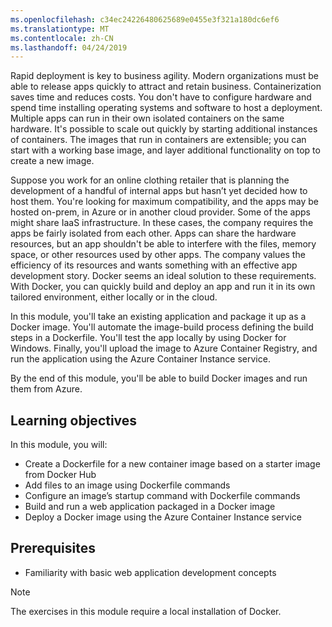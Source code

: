 ```yaml
---
ms.openlocfilehash: c34ec24226480625689e0455e3f321a180dc6ef6
ms.translationtype: MT
ms.contentlocale: zh-CN
ms.lasthandoff: 04/24/2019
---
```

Rapid deployment is key to business agility. Modern organizations must be able to release apps quickly to attract and retain business. Containerization saves time and reduces costs. You don't have to configure hardware and spend time installing operating systems and software to host a deployment. Multiple apps can run in their own isolated containers on the same hardware. It's possible to scale out quickly by starting additional instances of containers. The images that run in containers are extensible; you can start with a working base image, and layer additional functionality on top to create a new image.

Suppose you work for an online clothing retailer that is planning the development of a handful of internal apps but hasn’t yet decided how to host them. You're looking for maximum compatibility, and the apps may be hosted on-prem, in Azure or in another cloud provider. Some of the apps might share IaaS infrastructure. In these cases, the company requires the apps be fairly isolated from each other. Apps can share the hardware resources, but an app shouldn't be able to interfere with the files, memory space, or other resources used by other apps. The company values the efficiency of its resources and wants something with an effective app development story. Docker seems an ideal solution to these requirements. With Docker, you can quickly build and deploy an app and run it in its own tailored environment, either locally or in the cloud.

In this module, you'll take an existing application and package it up as a Docker image. You'll automate the image-build process defining the build steps in a Dockerfile. You'll test the app locally by using Docker for Windows. Finally, you'll upload the image to Azure Container Registry, and run the application using the Azure Container Instance service.

By the end of this module, you'll be able to build Docker images and run them from Azure.

## <a name="learning-objectives"></a>Learning objectives

In this module, you will:

- Create a Dockerfile for a new container image based on a starter image from Docker Hub
- Add files to an image using Dockerfile commands
- Configure an image’s startup command with Dockerfile commands
- Build and run a web application packaged in a Docker image
- Deploy a Docker image using the Azure Container Instance service

## <a name="prerequisites"></a>Prerequisites

- Familiarity with basic web application development concepts

> [!NOTE]
> The exercises in this module require a local installation of Docker.